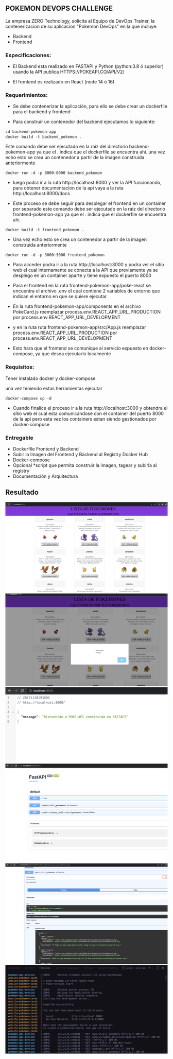 ## POKEMON DEVOPS CHALLENGE 

La empresa ZERO Technology, solicita al Equipo de DevOps Trainer, la contenerizacion de su aplicacion "Pokemon DevOps" en la que incluye:

- Backend
- Frontend

### Especificaciones:

- El Backend esta realizado en FASTAPI y Python (python:3.8 ó superior) usando la API publica HTTPS://POKEAPI.CO/API/V2/

- El frontend es realizado en React (node 14 ó 16)

### Requerimientos: 

- Se debe contenerizar la aplicación, para ello se debe crear un dockerfile para el backend y frontend

- Para construir un contenedor del backend ejecutamos lo siguiente:

```
cd backend-pokemon-app
docker build -t backend_pokemon .

```

Este comando debe ser ejecutado en la raiz del directorio backend-pokemon-app  ya que el . indica que el dockerfile se encuentra ahi.
una vez echo esto se crea un contenedor a partir de la imagen construida anteriormente

```
docker run -d -p 8000:8000 backend_pokemon
```

- luego podra ir a la ruta http://localhost:8000 y ver la API funcionando, para
obtener documentacion de la api vaya a la ruta http://localhost:8000/docs


- Este proceso se debe seguir para desplegar el frontend en un container por separado este comando debe ser ejecutado en la raiz del directorio frontend-pokemon-app  ya que el . indica que el dockerfile se encuentra ahi.

```
docker build -t frontend_pokemon .
```

- Una vez echo esto se crea un contenedor a partir de la imagen construida anteriormente

```
docker run -d -p 3000:3000 frontend_pokemon
```

- Para acceder podra ir a la ruta http://localhost:3000 y podra ver el sitio web
el cual internamente se conecta a la API que previamente ya se desplego en un container aparte y tiene expuesto el puerto 8000

- Para el frontend en la ruta frontend-pokemon-app/poke-react
se encuentra el archivo .env el cual contiene 2 variables de entorno que indican
el entorno en que se quiere ejecutar 

- En la ruta frontend-pokemon-app/components en el archivo PokeCard.js
reemplazar process.env.REACT_APP_URL_PRODUCTION por process.env.REACT_APP_URL_DEVELOPMENT

- y en la ruta ruta frontend-pokemon-app/src/App.js reemplazar process.env.REACT_APP_URL_PRODUCTION 
por process.env.REACT_APP_URL_DEVELOPMENT

- Esto hara que el frontend se comunique al servicio expuesto en docker-compose, ya que desea ejecutarlo localmente


### Requisitos:

Tener instalado docker y docker-compose

una vez teniendo estas herramientas ejecutar
```
docker-compose up -d
```

- Cuando finalice el proceso ir a la ruta http://localhost:3000 y obtendra el sitio web el cual esta comunicandose con el container del puerto  8000 de la api pero esta vez los containers estan siendo gestionados por docker-compose

### Entregable

- Dockerfile Frontend y Backend
- Subir la Imagen del Frontend y Backend al Registry Docker Hub
- Docker-compose
- Opcional *script que permita construir la imagen, tagear y subirla al registry
- Documentación y Arquitectura

## Resultado

![](assets/1.png)
![](assets/2.png)
![](assets/3.png)
![](assets/5.png)
![](assets/6.png)
![](assets/8.png)
